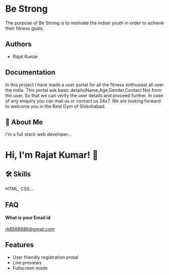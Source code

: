 
# Be Strong
The purpose of Be Strong is to motivate the indian youth in order to achieve their fitness goals.



## Authors

- Rajat Kumar

  
## Documentation

In this project I have made a user portal for all the fitness enthusiast all over the india.
This portal ask basic details(Name,Age,Gender,Contact No) from the user. So that we can verify the user details and proceed further.
In case of any enquiry you can mail us or contact us 24x7.
We are looking forward to welcome you in the Best Gym of Shikohabad.


  
## 🚀 About Me
I'm a full stack web developer...


  
# Hi, I'm Rajat Kumar! 👋


  
## 🛠 Skills
HTML, CSS...

  
## FAQ

#### What is your Email id

rk6568886@gmail.com



  
## Features

- User friendly registration protal
- Live previews
- Fullscreen mode


  

